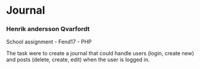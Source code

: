 # Journal
### Henrik andersson Qvarfordt
School assignment - Fend17 - PHP

The task were to create a journal that could handle users (login, create new)
and posts (delete, create, edit) when the user is logged in.
